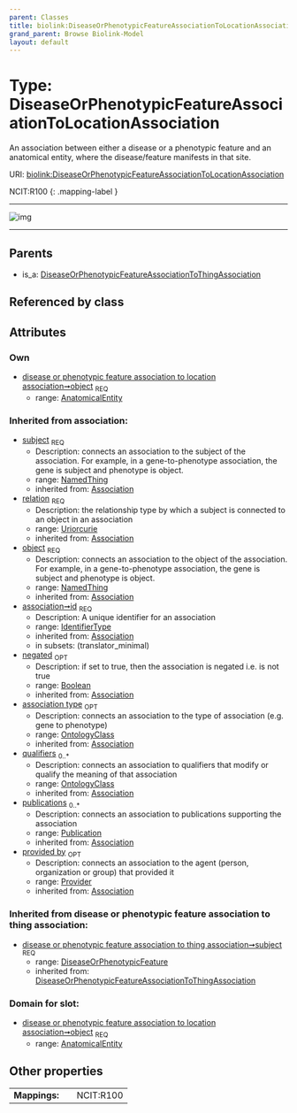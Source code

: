 ```yaml
---
parent: Classes
title: biolink:DiseaseOrPhenotypicFeatureAssociationToLocationAssociation
grand_parent: Browse Biolink-Model
layout: default
---
```


# Type: DiseaseOrPhenotypicFeatureAssociationToLocationAssociation


An association between either a disease or a phenotypic feature and an anatomical entity, where the disease/feature manifests in that site.

URI: [biolink:DiseaseOrPhenotypicFeatureAssociationToLocationAssociation](https://w3id.org/biolink/vocab/DiseaseOrPhenotypicFeatureAssociationToLocationAssociation)

NCIT:R100
{: .mapping-label }


---

![img](http://yuml.me/diagram/nofunky;dir:TB/class/\[Provider]<provided%20by(i)%200..1-%20\[DiseaseOrPhenotypicFeatureAssociationToLocationAssociation&#124;relation(i):uriorcurie;id(i):identifier_type;negated(i):boolean%20%3F],%20\[Publication]<publications(i)%200..*-%20\[DiseaseOrPhenotypicFeatureAssociationToLocationAssociation],%20\[OntologyClass]<qualifiers(i)%200..*-%20\[DiseaseOrPhenotypicFeatureAssociationToLocationAssociation],%20\[OntologyClass]<association%20type(i)%200..1-%20\[DiseaseOrPhenotypicFeatureAssociationToLocationAssociation],%20\[DiseaseOrPhenotypicFeature]<subject(i)%201..1-%20\[DiseaseOrPhenotypicFeatureAssociationToLocationAssociation],%20\[AnatomicalEntity]<object%201..1-%20\[DiseaseOrPhenotypicFeatureAssociationToLocationAssociation],%20\[DiseaseOrPhenotypicFeatureAssociationToThingAssociation]^-\[DiseaseOrPhenotypicFeatureAssociationToLocationAssociation])

---


## Parents

 *  is_a: [DiseaseOrPhenotypicFeatureAssociationToThingAssociation](DiseaseOrPhenotypicFeatureAssociationToThingAssociation.md)

## Referenced by class


## Attributes


### Own

 * [disease or phenotypic feature association to location association➞object](disease_or_phenotypic_feature_association_to_location_association_object.md)  <sub>REQ</sub>
    * range: [AnatomicalEntity](AnatomicalEntity.md)

### Inherited from association:

 * [subject](subject.md)  <sub>REQ</sub>
    * Description: connects an association to the subject of the association. For example, in a gene-to-phenotype association, the gene is subject and phenotype is object.
    * range: [NamedThing](NamedThing.md)
    * inherited from: [Association](Association.md)
 * [relation](relation.md)  <sub>REQ</sub>
    * Description: the relationship type by which a subject is connected to an object in an association
    * range: [Uriorcurie](types/Uriorcurie.md)
    * inherited from: [Association](Association.md)
 * [object](object.md)  <sub>REQ</sub>
    * Description: connects an association to the object of the association. For example, in a gene-to-phenotype association, the gene is subject and phenotype is object.
    * range: [NamedThing](NamedThing.md)
    * inherited from: [Association](Association.md)
 * [association➞id](association_id.md)  <sub>REQ</sub>
    * Description: A unique identifier for an association
    * range: [IdentifierType](types/IdentifierType.md)
    * inherited from: [Association](Association.md)
    * in subsets: (translator_minimal)
 * [negated](negated.md)  <sub>OPT</sub>
    * Description: if set to true, then the association is negated i.e. is not true
    * range: [Boolean](types/Boolean.md)
    * inherited from: [Association](Association.md)
 * [association type](association_type.md)  <sub>OPT</sub>
    * Description: connects an association to the type of association (e.g. gene to phenotype)
    * range: [OntologyClass](OntologyClass.md)
    * inherited from: [Association](Association.md)
 * [qualifiers](qualifiers.md)  <sub>0..*</sub>
    * Description: connects an association to qualifiers that modify or qualify the meaning of that association
    * range: [OntologyClass](OntologyClass.md)
    * inherited from: [Association](Association.md)
 * [publications](publications.md)  <sub>0..*</sub>
    * Description: connects an association to publications supporting the association
    * range: [Publication](Publication.md)
    * inherited from: [Association](Association.md)
 * [provided by](provided_by.md)  <sub>OPT</sub>
    * Description: connects an association to the agent (person, organization or group) that provided it
    * range: [Provider](Provider.md)
    * inherited from: [Association](Association.md)

### Inherited from disease or phenotypic feature association to thing association:

 * [disease or phenotypic feature association to thing association➞subject](disease_or_phenotypic_feature_association_to_thing_association_subject.md)  <sub>REQ</sub>
    * range: [DiseaseOrPhenotypicFeature](DiseaseOrPhenotypicFeature.md)
    * inherited from: [DiseaseOrPhenotypicFeatureAssociationToThingAssociation](DiseaseOrPhenotypicFeatureAssociationToThingAssociation.md)

### Domain for slot:

 * [disease or phenotypic feature association to location association➞object](disease_or_phenotypic_feature_association_to_location_association_object.md)  <sub>REQ</sub>
    * range: [AnatomicalEntity](AnatomicalEntity.md)

## Other properties

|  |  |  |
| --- | --- | --- |
| **Mappings:** | | NCIT:R100 |

